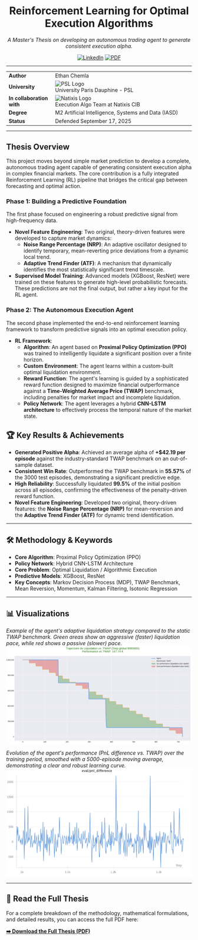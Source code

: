 <h1 align="center">Reinforcement Learning for Optimal Execution Algorithms</h1>

<p align="center">
  <em>A Master's Thesis on developing an autonomous trading agent to generate consistent execution alpha.</em>
</p>

<p align="center">
  <a href="https://www.linkedin.com/in/ethanchemla/"><img src="https://img.shields.io/badge/LinkedIn-0A66C2?style=for-the-badge&logo=linkedin&logoColor=white" alt="LinkedIn"/></a>
  <a href="Masters_Thesis.pdf"><img src="https://img.shields.io/badge/Read_Full_Thesis_(PDF)-FF0000?style=for-the-badge&logo=adobeacrobatreader&logoColor=white" alt="PDF"/></a>
</p>

---

<table>
  <tr>
    <td width="25%"><strong>Author</strong></td>
    <td>Ethan Chemla</td>
  </tr>
  <tr>
    <td><strong>University</strong></td>
    <td><img src="https://upload.wikimedia.org/wikipedia/commons/4/44/LOGO-PSL-nov-2017.jpg" alt="PSL Logo" width="100"> <br> University Paris Dauphine - PSL</td>
  </tr>
  <tr>
    <td><strong>In collaboration with</strong></td>
    <td><img src="https://upload.wikimedia.org/wikipedia/commons/0/0e/Logo_natixis.gif" alt="Natixis Logo" width="120"> <br> Execution Algo Team at Natixis CIB</td>
  </tr>
  <tr>
    <td><strong>Degree</strong></td>
    <td>M2 Artificial Intelligence, Systems and Data (IASD)</td>
  </tr>
  <tr>
    <td><strong>Status</strong></td>
    <td>Defended September 17, 2025</td>
  </tr>
</table>

---

## Thesis Overview

This project moves beyond simple market prediction to develop a complete, autonomous trading agent capable of generating consistent execution alpha in complex financial markets. The core contribution is a fully integrated Reinforcement Learning (RL) pipeline that bridges the critical gap between forecasting and optimal action.

### Phase 1: Building a Predictive Foundation

The first phase focused on engineering a robust predictive signal from high-frequency data.

* **Novel Feature Engineering**: Two original, theory-driven features were developed to capture market dynamics:
    * **Noise Range Percentage (NRP)**: An adaptive oscillator designed to identify temporary, mean-reverting price deviations from a dynamic local trend.
    * **Adaptive Trend Finder (ATF)**: A mechanism that dynamically identifies the most statistically significant trend timescale.
* **Supervised Model Training**: Advanced models (XGBoost, ResNet) were trained on these features to generate high-level probabilistic forecasts. These predictions are not the final output, but rather a key input for the RL agent.

### Phase 2: The Autonomous Execution Agent

The second phase implemented the end-to-end reinforcement learning framework to transform predictive signals into an optimal execution policy.

* **RL Framework**:
    * **Algorithm**: An agent based on **Proximal Policy Optimization (PPO)** was trained to intelligently liquidate a significant position over a finite horizon.
    * **Custom Environment**: The agent learns within a custom-built optimal liquidation environment.
    * **Reward Function**: The agent's learning is guided by a sophisticated reward function designed to maximize financial outperformance against a **Time-Weighted Average Price (TWAP)** benchmark, including penalties for market impact and incomplete liquidation.
    * **Policy Network**: The agent leverages a hybrid **CNN-LSTM architecture** to effectively process the temporal nature of the market state.

## 🏆 Key Results & Achievements

- **Generated Positive Alpha**: Achieved an average alpha of **+$42.19 per episode** against the industry-standard TWAP benchmark on an out-of-sample dataset.
- **Consistent Win Rate**: Outperformed the TWAP benchmark in **55.57%** of the 3000 test episodes, demonstrating a significant predictive edge.
- **High Reliability**: Successfully liquidated **99.5%** of the initial position across all episodes, confirming the effectiveness of the penalty-driven reward function.
- **Novel Feature Engineering**: Developed two original, theory-driven features: the **Noise Range Percentage (NRP)** for mean-reversion and the **Adaptive Trend Finder (ATF)** for dynamic trend identification.

---

## 🛠️ Methodology & Keywords

- **Core Algorithm**: Proximal Policy Optimization (PPO)
- **Policy Network**: Hybrid CNN-LSTM Architecture
- **Core Problem**: Optimal Liquidation / Algorithmic Execution
- **Predictive Models**: XGBoost, ResNet
- **Key Concepts**: Markov Decision Process (MDP), TWAP Benchmark, Mean Reversion, Momentum, Kalman Filtering, Isotonic Regression

---

## 📊 Visualizations

*Example of the agent's adaptive liquidation strategy compared to the static TWAP benchmark. Green areas show an aggressive (faster) liquidation pace, while red shows a passive (slower) pace.*
![Agent Liquidation Trajectory](images/trajectory1.png)

*Evolution of the agent's performance (PnL difference vs. TWAP) over the training period, smoothed with a 5000-episode moving average, demonstrating a clear and robust learning curve.*
![Smoothed Learning Curve](images/pnl.png)

---

## 📜 Read the Full Thesis

For a complete breakdown of the methodology, mathematical formulations, and detailed results, you can access the full PDF here:

**[➡️ Download the Full Thesis (PDF)](Masters_Thesis.pdf)**
